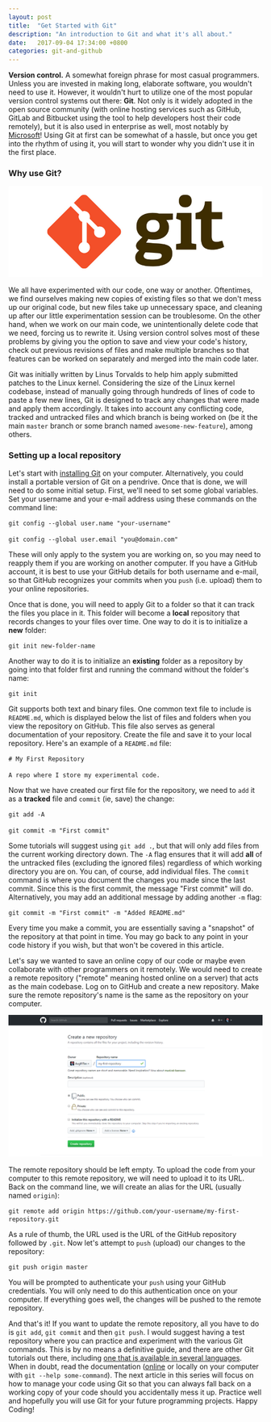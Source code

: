 ```yaml
---
layout: post
title:  "Get Started with Git"
description: "An introduction to Git and what it's all about."
date:   2017-09-04 17:34:00 +0800
categories: git-and-github
---
```


**Version control.** A somewhat foreign phrase for most casual programmers. Unless you are invested in making long, elaborate software, you wouldn't need to use it. However, it wouldn't hurt to utilize one of the most popular version control systems out there: **Git**. Not only is it widely adopted in the open source community (with online hosting services such as GitHub, GitLab and Bitbucket using the tool to help developers host their code remotely), but it is also used in enterprise as well, most notably by [Microsoft](https://blogs.msdn.microsoft.com/bharry/2017/05/24/the-largest-git-repo-on-the-planet/)! Using Git at first can be somewhat of a hassle, but once you get into the rhythm of using it, you will start to wonder why you didn't use it in the first place.

### Why use Git?

![Git Logo](/img/posts/2017-09-04-get-started-with-git/git-logo.jpg)

We all have experimented with our code, one way or another. Oftentimes, we find ourselves making new copies of existing files so that we don't mess up our original code, but new files take up unnecessary space, and cleaning up after our little experimentation session can be troublesome. On the other hand, when we work on our main code, we unintentionally delete code that we need, forcing us to rewrite it. Using version control solves most of these problems by giving you the option to save and view your code's history, check out previous revisions of files and make multiple branches so that features can be worked on separately and merged into the main code later.

Git was initially written by Linus Torvalds to help him apply submitted patches to the Linux kernel. Considering the size of the Linux kernel codebase, instead of manually going through hundreds of lines of code to paste a few new lines, Git is designed to track any changes that were made and apply them accordingly. It takes into account any conflicting code, tracked and untracked files and which branch is being worked on (be it the main `master` branch or some branch named `awesome-new-feature`), among others.

### Setting up a local repository

Let's start with [installing Git](https://git-scm.com/downloads) on your computer. Alternatively, you could install a portable version of Git on a pendrive. Once that is done, we will need to do some initial setup. First, we'll need to set some global variables. Set your username and your e-mail address using these commands on the command line:

```
git config --global user.name "your-username"

git config --global user.email "you@domain.com"
```

These will only apply to the system you are working on, so you may need to reapply them if you are working on another computer. If you have a GitHub account, it is best to use your GitHub details for both username and e-mail, so that GitHub recognizes your commits when you `push` (i.e. upload) them to your online repositories.

Once that is done, you will need to apply Git to a folder so that it can track the files you place in it. This folder will become a **local** repository that records changes to your files over time. One way to do it is to initialize a **new** folder:

```
git init new-folder-name
```

Another way to do it is to initialize an **existing** folder as a repository by going into that folder first and running the command without the folder's name:

```
git init
```

Git supports both text and binary files. One common text file to include is `README.md`, which is displayed below the list of files and folders when you view the repository on GitHub. This file also serves as general documentation of your repository. Create the file and save it to your local repository. Here's an example of a `README.md` file:

```
# My First Repository

A repo where I store my experimental code.
```

Now that we have created our first file for the repository, we need to `add` it as a **tracked** file and `commit` (ie, save) the change:

```
git add -A

git commit -m "First commit"
```

Some tutorials will suggest using `git add .`, but that will only add files from the current working directory down. The `-A` flag ensures that it will add **all** of the untracked files (excluding the ignored files) regardless of which working directory you are on. You can, of course, add individual files. The `commit` command is where you document the changes you made since the last commit. Since this is the first commit, the message "First commit" will do. Alternatively, you may add an additional message by adding another `-m` flag:

```
git commit -m "First commit" -m "Added README.md"
```

Every time you make a commit, you are essentially saving a "snapshot" of the repository at that point in time. You may go back to any point in your code history if you wish, but that won't be covered in this article.

Let's say we wanted to save an online copy of our code or maybe even collaborate with other programmers on it remotely. We would need to create a remote repository ("remote" meaning hosted online on a server) that acts as the main codebase. Log on to GitHub and create a new repository. Make sure the remote repository's name is the same as the repository on your computer.

![Create new repository on GitHub](/img/posts/2017-09-04-get-started-with-git/create-new-repo-github.png)

The remote repository should be left empty. To upload the code from your computer to this remote repository, we will need to upload it to its URL. Back on the command line, we will create an alias for the URL (usually named `origin`):

```
git remote add origin https://github.com/your-username/my-first-repository.git
```

As a rule of thumb, the URL used is the URL of the GitHub repository followed by `.git`. Now let's attempt to `push` (upload) our changes to the repository:

```
git push origin master
```

You will be prompted to authenticate your `push` using your GitHub credentials. You will only need to do this authentication once on your computer. If everything goes well, the changes will be pushed to the remote repository.

And that's it! If you want to update the remote repository, all you have to do is `git add`, `git commit` and then `git push`. I would suggest having a test repository where you can practice and experiment with the various Git commands. This is by no means a definitive guide, and there are other Git tutorials out there, including [one that is available in several languages](http://rogerdudler.github.io/git-guide/index.html). When in doubt, read the documentation ([online](https://git-scm.com/doc) or locally on your computer with `git --help some-command`). The next article in this series will focus on how to manage your code using Git so that you can always fall back on a working copy of your code should you accidentally mess it up. Practice well and hopefully you will use Git for your future programming projects. Happy Coding!